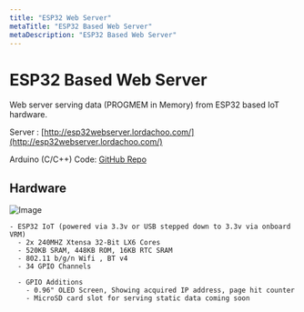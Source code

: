 ```yaml
---
title: "ESP32 Web Server"
metaTitle: "ESP32 Based Web Server"
metaDescription: "ESP32 Based Web Server"
---
```


# ESP32 Based Web Server

Web server serving data (PROGMEM in Memory) from ESP32 based IoT hardware.

Server : [http://esp32webserver.lordachoo.com/](http://esp32webserver.lordachoo.com/)

Arduino (C/C++) Code: [GitHub Repo](https://github.com/lordachoo/esp32webserver)

## Hardware

![Image](https://firebasestorage.googleapis.com/v0/b/lordachoo-c2966.appspot.com/o/images%2Fesp32webserver.png?alt=media&token=baad2430-ace6-4361-8a3f-d31de6df2683)

```
- ESP32 IoT (powered via 3.3v or USB stepped down to 3.3v via onboard VRM)
  - 2x 240MHZ Xtensa 32-Bit LX6 Cores
  - 520KB SRAM, 448KB ROM, 16KB RTC SRAM
  - 802.11 b/g/n Wifi , BT v4
  - 34 GPIO Channels

  - GPIO Additions
    - 0.96" OLED Screen, Showing acquired IP address, page hit counter
    - MicroSD card slot for serving static data coming soon
  ```